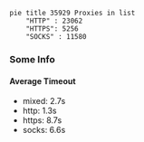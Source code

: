 
```mermaid
pie title 35929 Proxies in list
    "HTTP" : 23062
    "HTTPS": 5256
    "SOCKS" : 11580
```

### Some Info
#### Average Timeout

- mixed: 2.7s
- http: 1.3s
- https: 8.7s
- socks: 6.6s